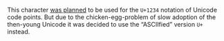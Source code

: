 This character [was
planned](https://unicode.org/mail-arch/unicode-ml/y2005-m11/0060.html) to be
used for the `U+1234` notation of Unicode code points. But due to the
chicken-egg-problem of slow adoption of the then-young Unicode it was decided
to use the “ASCIIfied” version `U+` instead.

